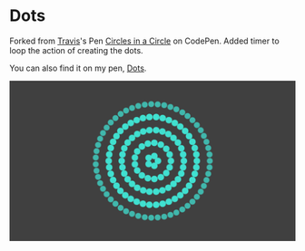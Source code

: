 Dots
====

Forked from [Travis](http://codepen.io/trhino/)'s Pen [Circles in a Circle](http://codepen.io/trhino/pen/BApet/) on CodePen. Added timer to loop the action of creating the dots.

You can also find it on my pen, [Dots](http://codepen.io/Prince_Perry/pen/qJjGw).

![Dot screenshot](https://raw.githubusercontent.com/pmerrity/Dots/master/screenshot.png)
